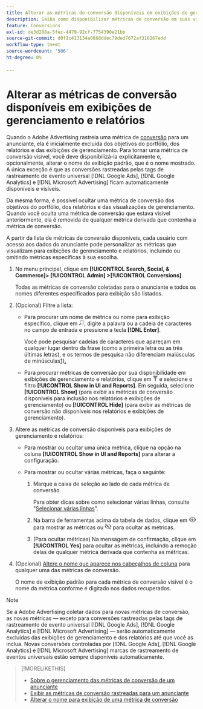```yaml
---
title: Alterar as métricas de conversão disponíveis em exibições de gerenciamento e relatórios
description: Saiba como disponibilizar métricas de conversão em suas visualizações de gerenciamento e relatórios.
feature: Conversions
exl-id: de3d288a-5fec-4479-92cf-7754390e21bb
source-git-commit: d0f1c413134a0868ddec79ded7672af316267edd
workflow-type: tm+mt
source-wordcount: '506'
ht-degree: 0%

---
```


# Alterar as métricas de conversão disponíveis em exibições de gerenciamento e relatórios

Quando o Adobe Advertising rastreia uma métrica de [conversão](/help/search-social-commerce/glossary.md#c-d) para um anunciante, ela é inicialmente excluída dos objetivos do portfólio, dos relatórios e das exibições de gerenciamento. Para tornar uma métrica de conversão visível, você deve disponibilizá-la explicitamente e, opcionalmente, alterar o nome de exibição padrão, que é o nome mostrado. A única exceção é que as conversões rastreadas pelas tags de rastreamento de evento universal [!DNL Google Ads], [!DNL Google Analytics] e [!DNL Microsoft Advertising] ficam automaticamente disponíveis e visíveis.

Da mesma forma, é possível ocultar uma métrica de conversão dos objetivos do portfólio, dos relatórios e das visualizações de gerenciamento. Quando você oculta uma métrica de conversão que estava visível anteriormente, ela é removida de qualquer métrica derivada que contenha a métrica de conversão.

A partir da lista de métricas de conversão disponíveis, cada usuário com acesso aos dados do anunciante pode personalizar as métricas que visualizam para exibições de gerenciamento e relatórios, incluindo ou omitindo métricas específicas à sua escolha.

1. No menu principal, clique em **[!UICONTROL Search, Social, & Commerce]> [!UICONTROL Admin] >[!UICONTROL Conversions]**.

   Todas as métricas de conversão coletadas para o anunciante e todos os nomes diferentes especificados para exibição são listados.

1. (Opcional) Filtre a lista:

   * Para procurar um nome de métrica ou nome para exibição específico, clique em ![Pesquisar](/help/search-social-commerce/assets/search.png "Pesquisar"), digite a palavra ou a cadeia de caracteres no campo de entrada e pressione a tecla **[!DNL Enter]**.

     Você pode pesquisar cadeias de caracteres que apareçam em qualquer lugar dentro da frase (como a primeira letra ou as três últimas letras), e os termos de pesquisa não diferenciam maiúsculas de minúsculas[1}.](/help/search-social-commerce/glossary.md#c-d)

   * Para procurar métricas de conversão por sua disponibilidade em exibições de gerenciamento e relatórios, clique em ![Filtro](/help/search-social-commerce/assets/filter.png "Filtro") e selecione o filtro **[!UICONTROL Show in UI and Reports]**. Em seguida, selecione **[!UICONTROL Show]** (para exibir as métricas de conversão disponíveis para inclusão nos relatórios e exibições de gerenciamento) ou **[!UICONTROL Hide]** (para exibir as métricas de conversão não disponíveis nos relatórios e exibições de gerenciamento).

1. Altere as métricas de conversão disponíveis para exibições de gerenciamento e relatórios:

   * Para mostrar ou ocultar uma única métrica, clique na opção na coluna **[!UICONTROL Show in UI and Reports]** para alterar a configuração.

   * Para mostrar ou ocultar várias métricas, faça o seguinte:

      1. Marque a caixa de seleção ao lado de cada métrica de conversão.

         Para obter dicas sobre como selecionar várias linhas, consulte &quot;[Selecionar várias linhas](/help/search-social-commerce/common-tasks/navigation-editing-selection/multiple-rows-select.md)&quot;.

      1. Na barra de ferramentas acima da tabela de dados, clique em ![Mostrar](/help/search-social-commerce/assets/show.png "Mostrar") para mostrar as métricas ou ![Ocultar](/help/search-social-commerce/assets/hide.png "Ocultar") para ocultar as métricas.

      1. (Para ocultar métricas) Na mensagem de confirmação, clique em **[!UICONTROL Yes]** para ocultar as métricas, incluindo a remoção delas de qualquer métrica derivada que contenha as métricas.

1. (Opcional) [Altere o nome que aparece nos cabeçalhos de coluna](conversion-metric-edit-display-name.md) para qualquer uma das métricas de conversão.

   O nome de exibição padrão para cada métrica de conversão visível é o nome da métrica conforme é digitado nos dados recuperados.

>[!NOTE]
>
>Se a Adobe Advertising coletar dados para novas métricas de conversão, as novas métricas — exceto para conversões rastreadas pelas tags de rastreamento de evento universal [!DNL Google Ads], [!DNL Google Analytics] e [!DNL Microsoft Advertising] — serão automaticamente excluídas das exibições de gerenciamento e dos relatórios até que você as inclua. Novas conversões controladas por [!DNL Google Ads], [!DNL Google Analytics] e [!DNL Microsoft Advertising] marcas de rastreamento de eventos universais estão sempre disponíveis automaticamente.

>[!MORELIKETHIS]
>
>* [Sobre o gerenciamento das métricas de conversão de um anunciante](conversion-metric-about.md)
>* [Exibir as métricas de conversão rastreadas para um anunciante](conversion-metric-view-tracked.md)
>* [Alterar o nome para exibição de uma métrica de conversão](conversion-metric-edit-display-name.md)
